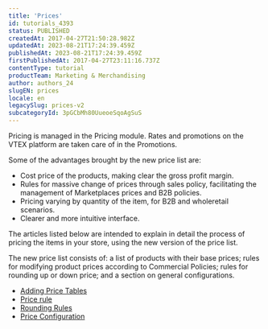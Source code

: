 ```yaml
---
title: 'Prices'
id: tutorials_4393
status: PUBLISHED
createdAt: 2017-04-27T21:50:28.982Z
updatedAt: 2023-08-21T17:24:39.459Z
publishedAt: 2023-08-21T17:24:39.459Z
firstPublishedAt: 2017-04-27T23:11:16.737Z
contentType: tutorial
productTeam: Marketing & Merchandising
author: authors_24
slugEN: prices
locale: en
legacySlug: prices-v2
subcategoryId: 3pGCbMh80UueoeSqoAgSuS
---
```


Pricing is managed in the Pricing module. Rates and promotions on the VTEX platform are taken care of in the Promotions.

Some of the advantages brought by the new price list are:

- Cost price of the products, making clear the gross profit margin.
- Rules for massive change of prices through sales policy, facilitating the management of Marketplaces prices and B2B policies.
- Pricing varying by quantity of the item, for B2B and wholeretail scenarios.
- Clearer and more intuitive interface.

The articles listed below are intended to explain in detail the process of pricing the items in your store, using the new version of the price list.

The new price list consists of: a list of products with their base prices; rules for modifying product prices according to Commercial Policies; rules for rounding up or down price; and a section on general configurations.

- [Adding Price Tables](https://help.vtex.com/en/tracks/prices-101--6f8pwCns3PJHqMvQSugNfP/2WQ3pVYfQpXkJnHr7VTFBv)
- [Price rule](https://help.vtex.com/en/tracks/prices-101--6f8pwCns3PJHqMvQSugNfP/2rBirbpB7wLnei4dQ9KGMW)
- [Rounding Rules](/en/tutorial/psychological-price-v2/)
- [Price Configuration](https://help.vtex.com/en/tutorial/price-configuration--3hbBtCzNUBrj8GaWgCtSWN)
